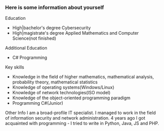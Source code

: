 ### Here is some information about yourself

Education
- High|bachelor's degree Cybersecurity
- High|magistrate's degree Applied Mathematics and Computer Science(not finished)   

Additional Education
- C# Programming

Key skills
- Knowledge in the field of higher mathematics, mathematical analysis, probability theory, mathematical statistics
- Knowledge of operating systems(Windows/Linux)
- Knowledge of network technologies(ISO model)
- Knowledge of the object-oriented programming paradigm
- Programming C#(Junior)

Other Info
I am a broad-profile IT specialist. I managed to work in the field of information security and network administration. 4 years ago I got acquainted with programming - I tried to write in Python, Java, JS and PHP.

<!--
**IronSrp/IronSrp** is a ✨ _special_ ✨ repository because its `README.md` (this file) appears on your GitHub profile.

Here are some ideas to get you started:

- 🔭 I’m currently working on ...
- 🌱 I’m currently learning ...
- 👯 I’m looking to collaborate on ...
- 🤔 I’m looking for help with ...
- 💬 Ask me about ...
- 📫 How to reach me: ...
- 😄 Pronouns: ...
- ⚡ Fun fact: ...
-->
